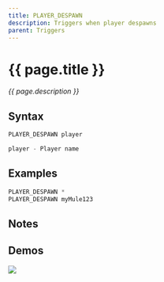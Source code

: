 ```yaml
---
title: PLAYER_DESPAWN
description: Triggers when player despawns
parent: Triggers
---
```


# {{ page.title }}

_{{ page.description }}_

## Syntax

```java
PLAYER_DESPAWN player 

player - Player name
```

## Examples

```java
PLAYER_DESPAWN *
PLAYER_DESPAWN myMule123
```

## Notes


## Demos

![](https://i.imgur.com/jeB9Exf.gif)

